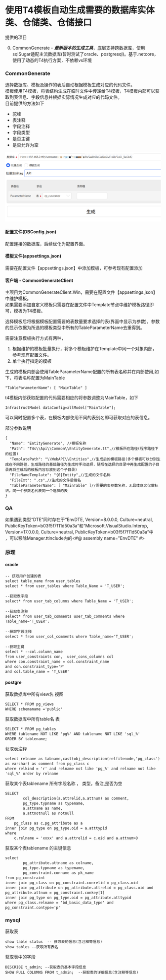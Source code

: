 # 使用T4模板自动生成需要的数据库实体类、仓储类、仓储接口

提供的项目  

0. CommonGenerate - ***最新版本的生成工具***，底层支持跨数据库，使用sqlSugar适配主流数据库(暂时测试了oracle、postgresql)。基于.netcore，使用了动态的T4执行方案，不依赖vs环境


### CommonGenerate 
选择数据库、模板及操作的表后自动根据模板生成对应的代码文件。  
模板使用T4模板，将表结构生成在临时文件中传递给T4模板，T4模板内部可以获取到表信息、字段信息并根据实际情况生成对应的代码文件。  
目前提供的方法如下
* 驼峰
* 表注释
* 字段注释
* 字段类型
* 是否主键
* 是否允许为空  

![image](./img//CommonGenerate_main.png)

#### 配置文件(DBConfig.json)
配置连接的数据库，后续优化为配置界面。 

#### 模板文件(appsettings.json)
需要在配置文件【appsettings.json】中添加模板，可参考现有配置添加  


#### 客户端 - CommonGenerateClient
主项目为CommonGenerateClient.Win，需要在配置文件【appsettings.json】中维护模板。  
如果需要添加自定义模板只需要在配置文件中Template节点中维护模板路径即可，模板为T4模板。  

选择模板后将根据模板配置需要的表数量要求选择的表(界面中显示为参数)，参数的显示依据为所选的模板类型中所有的TableParameterName去重得到。

需要注意模板执行方式有两种，
1. 根据维护的模板批量执行，将多个模板维护在Template中同一个对象内部，参考现有配置文件。
2. 单个执行指定的模板


生成的模板内部会使用TableParameterName配置的所有表名称并在内部使用,如下，将表名称配置为MainTable
```
"TableParameterName": [ "MainTable" ]
```
t4模板内部获取配置的代码需要相应的将参数调整为MainTable，如下

```
InfrastructModel dataConfig=allModel["MainTable"];
```

可以同时配置多个表，在模板内部使用不同的表别名即可获取对应的表信息。


部分参数说明
```
{
  "Name": "EntityGenerate", //模板名称
  "Path": "T4s\\Api\\Common\\EntityGenerate.tt",//模板所在路径(程序路径下的位置)
  "TemplatePath": "\\WebAPI\\Entities",//生成后的模板路径(多个模板可以分别生成在不同路径，生成路径的基础路径为生成时手动选择，随后在选择的目录中再生成配置的子目录再将生成后的模板内容存放到这个子目录)
  "FileNameTemplate": "{0}Entity",//生成的文件名称
  "FileExt": ".cs",//生成的文件后缀名
  "TableParameterName": [ "MainTable" ]//需要的表参数名称，无具体意义仅做标识，同一个参数名代表同一个选择的表
}
```


### QA 
如果遇到类型“DTE”同时存在于“EnvDTE, Version=8.0.0.0, Culture=neutral, PublicKeyToken=b03f5f7f11d50a3a”和“Microsoft.VisualStudio.Interop, Version=17.0.0.0, Culture=neutral, PublicKeyToken=b03f5f7f11d50a3a”中	
，可以移除Manager.ttinclude内的<#@ assembly name="EnvDTE" #>



### 原理
#### oracle
```
-- 获取用户创建的表
select table_name from user_tables 
select * from user_tables where Table_Name = 'T_USER';

--获取表字段
select* from user_tab_columns where Table_Name = 'T_USER';

--获取表注释
select* from user_tab_comments user_tab_comments where Table_name='T_USER';

--获取字段注释
select * from user_col_comments where Table_name='T_USER';

--获取主键
select * --col.column_name 
from user_constraints con,  user_cons_columns col 
where con.constraint_name = col.constraint_name 
and con.constraint_type='P' 
and col.table_name = 'T_USER'
```

#### postgre
获取数据库中所有view名 视图
```
SELECT * FROM pg_views  
WHERE schemaname ='public'
```

获取数据库中所有table名 表
```
SELECT * FROM pg_tables  
WHERE tablename NOT LIKE 'pg%' AND tablename NOT LIKE 'sql_%'
ORDER BY tablename;
```

获取表注释
```
select relname as tabname,cast(obj_description(relfilenode,'pg_class') as varchar) as comment from pg_class c
where relkind = 'r' and relname not like 'pg_%' and relname not like 'sql_%' order by relname
```

获取某个表tablename 所有字段名称 ， 类型，备注,是否为空
```
SELECT 
        col_description(a.attrelid,a.attnum) as comment,
		pg_type.typname as typename,
		a.attname as name, 
		a.attnotnull as notnull
FROM 
    pg_class as c,pg_attribute as a 
inner join pg_type on pg_type.oid = a.atttypid
where 
    c.relname = 'xxxx' and a.attrelid = c.oid and a.attnum>0
```

获取某个表tablename 的主键信息
```
select 
        pg_attribute.attname as colname,
		pg_type.typname as typename,
		pg_constraint.conname as pk_name 
from pg_constraint  
inner join pg_class on pg_constraint.conrelid = pg_class.oid 
inner join pg_attribute on pg_attribute.attrelid = pg_class.oid and  pg_attribute.attnum = pg_constraint.conkey[1]
inner join pg_type on pg_type.oid = pg_attribute.atttypid
where pg_class.relname = 'bd_basic_data_type' and pg_constraint.contype='p'
```

### mysql
获取表
```
show table status  -- 获取表的信息(含注释等信息)
show tables --获取所有表名
```

获取表中的字段
```
DESCRIBE t_admin; --获取表的基本字段信息
SHOW FULL COLUMNS FROM t_admin;  --获取表的详细信息(含注释等信息)

```
